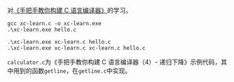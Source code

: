 对[《手把手教你构建 C 语言编译器》](https://github.com/lotabout/write-a-C-interpreter)的学习。

```
gcc xc-learn.c -o xc-learn.exe
.\xc-learn.exe hello.c

.\xc-learn.exe xc-learn.c hello.c
.\xc-learn.exe xc-learn.c xc-learn.c hello.c
```

`calculator.c`为《手把手教你构建 C 语言编译器（4）- 递归下降》示例代码，其中用到的函数`getline`，在`getline.c`中实现。